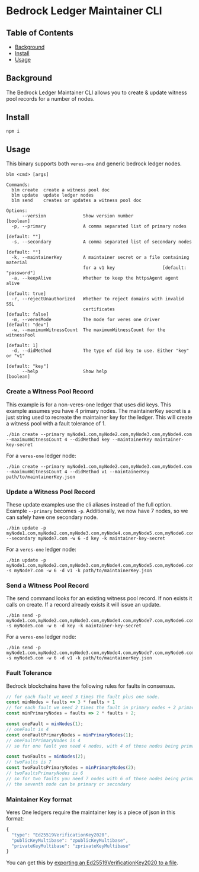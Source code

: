# Bedrock Ledger Maintainer CLI

## Table of Contents

- [Background](#background)
- [Install](#install)
- [Usage](#usage)

## Background
The Bedrock Ledger Maintainer CLI allows you to create & update witness pool records for a number of nodes.

## Install

```js
npm i
```

## Usage

This binary supports both `veres-one` and generic bedrock ledger nodes.

```
blm <cmd> [args]

Commands:
  blm create  create a witness pool doc
  blm update  update ledger nodes
  blm send    creates or updates a witness pool doc

Options:
      --version              Show version number                       [boolean]
  -p, --primary              A comma separated list of primary nodes
                                                                   [default: ""]
  -s, --secondary            A comma separated list of secondary nodes
                                                                   [default: ""]
  -k, --maintainerKey        A maintainer secret or a file containing material
                             for a v1 key                  [default: "password"]
  -a, --keepAlive            Whether to keep the httpsAgent agent alive
                                                                 [default: true]
  -r, --rejectUnauthorized   Whether to reject domains with invalid SSL
                             certificates                       [default: false]
  -m, --veresMode            The mode for veres one driver      [default: "dev"]
  -w, --maximumWitnessCount  The maximumWitnessCount for the witnessPool
                                                                    [default: 1]
  -d, --didMethod            The type of did key to use. Either "key" or "v1"
                                                                [default: "key"]
      --help                 Show help                                 [boolean]
```

### Create a Witness Pool Record

This example is for a non-veres-one ledger that uses did keys.
This example assumes you have 4 primary nodes.
The maintainerKey secret is a just string used to recreate the maintainer key for the ledger.
This will create a witness pool with a fault tolerance of 1.
```
./bin create --primary myNode1.com,myNode2.com,myNode3.com,myNode4.com --maximumWitnessCount 4 --didMethod key --maintainerKey maintainer-key-secret
```

For a `veres-one` ledger node:
```
./bin create --primary myNode1.com,myNode2.com,myNode3.com,myNode4.com --maximumWitnessCount 4 --didMethod v1 --maintainerKey path/to/maintainerKey.json
```
### Update a Witness Pool Record

These update examples use the cli aliases instead of the full option. Example `--primary` becomes `-p`.
Additionally, we now have 7 nodes, so we can safely have one secondary node.
```
./bin update -p myNode1.com,myNode2.com,myNode3.com,myNode4.com,myNode5.com,myNode6.com --secondary myNode7.com -w 6 -d key -k maintainer-key-secret
```

For a `veres-one` ledger node:
```
./bin update -p myNode1.com,myNode2.com,myNode3.com,myNode4.com,myNode5.com,myNode6.com -s myNode7.com -w 6 -d v1 -k path/to/maintainerKey.json
```

### Send a Witness Pool Record

The send command looks for an existing witness pool record.
If non exists it calls on create.
If a record already exists it will issue an update.

```
./bin send -p myNode1.com,myNode2.com,myNode3.com,myNode4.com,myNode7.com,myNode6.com -s myNode5.com -w 6 -d key -k maintainer-key-secret
```

For a `veres-one` ledger node:
```
./bin send -p myNode1.com,myNode2.com,myNode3.com,myNode4.com,myNode7.com,myNode6.com -s myNode5.com -w 6 -d v1 -k path/to/maintainerKey.json
```

### Fault Tolerance
Bedrock blockchains have the following rules for faults in consensus.

```js
// for each fault we need 3 times the fault plus one node.
const minNodes = faults => 3 * faults + 1
// for each fault we need 2 times the fault in primary nodes + 2 primary nodes.
const minPrimaryNodes = faults => 2 * faults + 2;

const oneFault = minNodes(1);
// oneFault is 4
const oneFaultPrimaryNodes = minPrimaryNodes(1);
// oneFaultPrimaryNodes is 4
// so for one fault you need 4 nodes, with 4 of those nodes being primary

const twoFaults = minNodes(2);
// twoFaults is 7
const twoFaultsPrimaryNodes = minPrimaryNodes(2);
// twoFaultsPrimaryNodes is 6
// so for two faults you need 7 nodes with 6 of those nodes being primary
// the seventh node can be primary or secondary
```

### Maintainer Key format
Veres One ledgers require the maintainer key is a piece of json in this format:

```js
{
  "type": "Ed25519VerificationKey2020",
  "publicKeyMultibase": "zpublicKeyMultibase",
  "privateKeyMultibase": "zprivateKeyMultibase"
}
```

You can get this by [exporting an Ed25519VerificationKey2020 to a file](https://github.com/digitalbazaar/ed25519-verification-key-2020).
